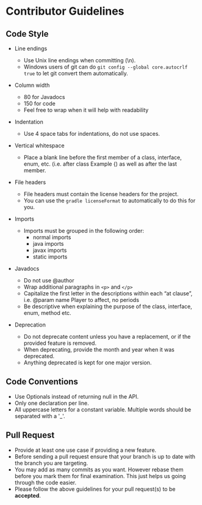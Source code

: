 Contributor Guidelines
===

## Code Style
* Line endings
    * Use Unix line endings when committing (\n).
    * Windows users of git can do `git config --global core.autocrlf true` to
    let git convert them automatically.

* Column width
    * 80 for Javadocs
    * 150 for code
    * Feel free to wrap when it will help with readability

* Indentation
    * Use 4 space tabs for indentations, do not use spaces.

* Vertical whitespace
    * Place a blank line before the first member of a class, interface, enum,
    etc. (i.e. after class Example {) as well as after the last member.

* File headers
    * File headers must contain the license headers for the project.
    * You can use the `gradle licenseFormat` to automatically to do this for
    you.

* Imports
    * Imports must be grouped in the following order:
        * normal imports
        * java imports
        * javax imports
        * static imports

* Javadocs
    * Do not use @author
    * Wrap additional paragraphs in `<p>` and `</p>`
    * Capitalize the first letter in the descriptions within each “at clause”,
    i.e. @param name Player to affect, no periods
    * Be descriptive when explaining the purpose of the class, interface,
    enum, method etc.

* Deprecation
    * Do not deprecate content unless you have a replacement, or if the
    provided feature is removed.
    * When deprecating, provide the month and year when it was deprecated.
    * Anything deprecated is kept for one major version.

## Code Conventions
* Use Optionals instead of returning null in the API.
* Only one declaration per line.
* All uppercase letters for a constant variable. Multiple words should be
separated with a '_'.

## Pull Request
* Provide at least one use case if providing a new feature.
* Before sending a pull request ensure that your branch is up to date with the
branch you are targeting.
* You may add as many commits as you want. However rebase them before you mark
them for final examination. This just helps us going through the code easier.
* Please follow the above guidelines for your pull request(s) to be
**accepted**.